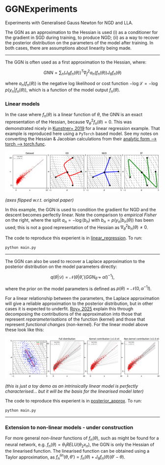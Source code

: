 # GGNExperiments

Experiments with Generalised Gauss Newton for NGD and LLA.

The GGN as an approximation to the Hessian is used (i) as a conditioner for the gradient in SGD during training, to produce NGD; (ii) as a way to recover the posterior distribution on the parameters of the model after training. In both cases, there are assumptions about linearity being made. 

---

The GGN is often used as a first approximation to the Hessian, where:

$$
GNN =  \sum_n (J_{\theta} f_n(\theta))^T \nabla_f^2 a_n(f_n(\theta)) J_{\theta} f_n(\theta) 
$$

where $a_n(f_n(\theta))$ is the negative log likelihood or cost function $-\log \mathcal{L} = -\log p(y_n | f_n(\theta))$, which is a function of the model output $f_n(\theta)$. 

### Linear models

In the case where $f_n(\theta)$ is a linear function of $\theta$, the GNN is an exact representation of the Hessian, because $\nabla^2_{\theta} f_n(\theta) = 0$. This was demonstrated nicely in [Kunstner+ 2019](https://arxiv.org/pdf/1905.12558) for a linear regression example. That example is reproduced here using a `PyTorch` based model. See my notes on converting the Hessian & Jacobian calculations from their [analytic form --> torch --> torch.func](Notes.md).

![alt text](./linear_regression/vecfield.png)

*(axes flipped w.r.t. original paper)*

In this example, the GGN is used to condition the gradient for NGD and the descent becomes perfectly linear. Note the comparison to _empirical Fisher_ on the right, where the split $a_n = -\log (b_n)$ with $b_n = p(y_n | b_n(\theta))$ has been used; this is not a good representation of the Hessian as $\nabla^2_{\theta} b_n(\theta) \neq 0$.

The code to reproduce this experient is in [linear_regression](./linear_regression/). To run:

```
python main.py
```

---

The GGN can also be used to recover a Laplace approximation to the posterior distribution on the model parameters directly:

$$
q(\theta | \mathcal{D}) = \mathcal{N}(\theta | \hat{\theta}, (GGN_{\hat{\theta}} + \alpha I)^{-1}), 
$$

where the prior on the model parameters is defined as $p(\theta) = \mathcal{N}(0, \alpha^{-1} I)$.

For a linear relationship between the parameters, the Laplace approximation will give a reliable approximation to the posterior distribution, but in other cases it is expected to underfit. [Roy+ 2025](https://arxiv.org/pdf/2406.03334) explain this through decomposing the contributions of the approximation into those that represent *reparameterisations* of the function (kernel) and those that represent *functional changes* (non-kernel). For the linear model above these look like this:

![alt text](./posterior_approx/kernel.png)

*(this is just a toy demo as an intrinsically linear model is perfectly characterised... but it will be the basis for the linearised model later)*

The code to reproduce this experient is in [posterior_approx](./posterior_approx/). To run:

```
python main.py
```
---
### Extension to non-linear models - under construction

For more general _non-linear_ functions of $f_n(\theta)$, such as might be found for a neural network, e.g. $f_n(\theta) = \theta_1 RELU (\theta_2 x_n)$, the GGN is only the Hessian of the linearised function. The linearised function can be obtained using a Taylor approximation, as $f_n^{lin}(\theta, \theta') = f_n(\theta) + J_{\theta} f_n(\theta) (\theta' - \theta)$.
